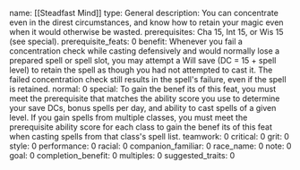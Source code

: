 name: [[Steadfast Mind]]
type: General
description: You can concentrate even in the direst circumstances, and know how to retain your magic even when it would otherwise be wasted.
prerequisites: Cha 15, Int 15, or Wis 15 (see special).
prerequisite_feats: 0
benefit: Whenever you fail a concentration check while casting defensively and would normally lose a prepared spell or spell slot, you may attempt a Will save (DC = 15 + spell level) to retain the spell as though you had not attempted to cast it. The failed concentration check still results in the spell's failure, even if the spell is retained.
normal: 0
special: To gain the benef its of this feat, you must meet the prerequisite that matches the ability score you use to determine your save DCs, bonus spells per day, and ability to cast spells of a given level. If you gain spells from multiple classes, you must meet the prerequisite ability score for each class to gain the benef its of this feat when casting spells from that class's spell list.
teamwork: 0
critical: 0
grit: 0
style: 0
performance: 0
racial: 0
companion_familiar: 0
race_name: 0
note: 0
goal: 0
completion_benefit: 0
multiples: 0
suggested_traits: 0
